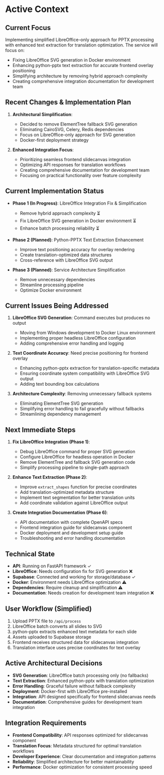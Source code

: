 # Active Context

## Current Focus
Implementing simplified LibreOffice-only approach for PPTX processing with enhanced text extraction for translation optimization. The service will focus on:
- Fixing LibreOffice SVG generation in Docker environment
- Enhancing python-pptx text extraction for accurate frontend overlay positioning
- Simplifying architecture by removing hybrid approach complexity
- Creating comprehensive integration documentation for development team

## Recent Changes & Implementation Plan
1. **Architectural Simplification**:
   - Decided to remove ElementTree fallback SVG generation
   - Eliminating CairoSVG, Celery, Redis dependencies
   - Focus on LibreOffice-only approach for SVG generation
   - Docker-first deployment strategy

2. **Enhanced Integration Focus**:
   - Prioritizing seamless frontend slidecanvas integration
   - Optimizing API responses for translation workflows
   - Creating comprehensive documentation for development team
   - Focusing on practical functionality over feature complexity

## Current Implementation Status
- **Phase 1 (In Progress)**: LibreOffice Integration Fix & Simplification
  - Remove hybrid approach complexity ⏳
  - Fix LibreOffice SVG generation in Docker environment ⏳
  - Enhance batch processing reliability ⏳

- **Phase 2 (Planned)**: Python-PPTX Text Extraction Enhancement
  - Improve text positioning accuracy for overlay rendering
  - Create translation-optimized data structures
  - Cross-reference with LibreOffice SVG output

- **Phase 3 (Planned)**: Service Architecture Simplification
  - Remove unnecessary dependencies
  - Streamline processing pipeline
  - Optimize Docker environment

## Current Issues Being Addressed
1. **LibreOffice SVG Generation**: Command executes but produces no output
   - Moving from Windows development to Docker Linux environment
   - Implementing proper headless LibreOffice configuration
   - Adding comprehensive error handling and logging

2. **Text Coordinate Accuracy**: Need precise positioning for frontend overlay
   - Enhancing python-pptx extraction for translation-specific metadata
   - Ensuring coordinate system compatibility with LibreOffice SVG output
   - Adding text bounding box calculations

3. **Architecture Complexity**: Removing unnecessary fallback systems
   - Eliminating ElementTree SVG generation
   - Simplifying error handling to fail gracefully without fallbacks
   - Streamlining dependency management

## Next Immediate Steps
1. **Fix LibreOffice Integration (Phase 1)**:
   - Debug LibreOffice command for proper SVG generation
   - Configure LibreOffice for headless operation in Docker
   - Remove ElementTree and fallback SVG generation code
   - Simplify processing pipeline to single-path approach

2. **Enhance Text Extraction (Phase 2)**:
   - Improve `extract_shapes` function for precise coordinates
   - Add translation-optimized metadata structure
   - Implement text segmentation for better translation units
   - Add coordinate validation against LibreOffice output

3. **Create Integration Documentation (Phase 6)**:
   - API documentation with complete OpenAPI specs
   - Frontend integration guide for slidecanvas component
   - Docker deployment and development setup guide
   - Troubleshooting and error handling documentation

## Technical State
- **API**: Running on FastAPI framework ✓
- **LibreOffice**: Needs configuration fix for SVG generation ❌
- **Supabase**: Connected and working for storage/database ✓
- **Docker**: Environment needs LibreOffice optimization ⚠️
- **Dependencies**: Require cleanup and simplification ⚠️
- **Documentation**: Needs creation for development team integration ❌

## User Workflow (Simplified)
1. Upload PPTX file to `/api/process`
2. LibreOffice batch converts all slides to SVG
3. python-pptx extracts enhanced text metadata for each slide
4. Assets uploaded to Supabase storage
5. Frontend receives structured data for slidecanvas integration
6. Translation interface uses precise coordinates for text overlay

## Active Architectural Decisions
- **SVG Generation**: LibreOffice batch processing only (no fallbacks)
- **Text Extraction**: Enhanced python-pptx with translation optimization
- **Error Handling**: Graceful failure without fallback complexity
- **Deployment**: Docker-first with LibreOffice pre-installed
- **Integration**: API designed specifically for frontend slidecanvas needs
- **Documentation**: Comprehensive guides for development team integration

## Integration Requirements
- **Frontend Compatibility**: API responses optimized for slidecanvas component
- **Translation Focus**: Metadata structured for optimal translation workflows
- **Developer Experience**: Clear documentation and integration patterns
- **Reliability**: Simplified architecture for better maintainability
- **Performance**: Docker optimization for consistent processing speed 
